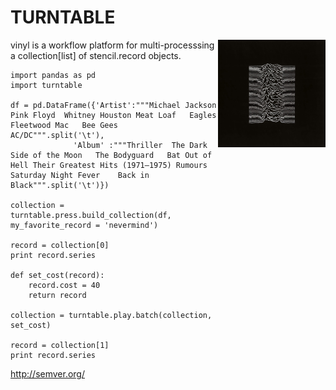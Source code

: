 TURNTABLE
=====================================================================================================

<img align="right" src="docs/vinyl.jpeg" height="172" width="172">

vinyl is a workflow platform for multi-processsing a collection[list] of stencil.record objects.



```
import pandas as pd
import turntable

df = pd.DataFrame({'Artist':"""Michael Jackson	Pink Floyd	Whitney Houston	Meat Loaf	Eagles	Fleetwood Mac	Bee Gees	AC/DC""".split('\t'),
              'Album' :"""Thriller	The Dark Side of the Moon	The Bodyguard	Bat Out of Hell	Their Greatest Hits (1971–1975)	Rumours	Saturday Night Fever	Back in Black""".split('\t')})

collection = turntable.press.build_collection(df, my_favorite_record = 'nevermind')

record = collection[0]
print record.series

def set_cost(record):
    record.cost = 40
    return record

collection = turntable.play.batch(collection, set_cost)

record = collection[1]
print record.series
```

http://semver.org/